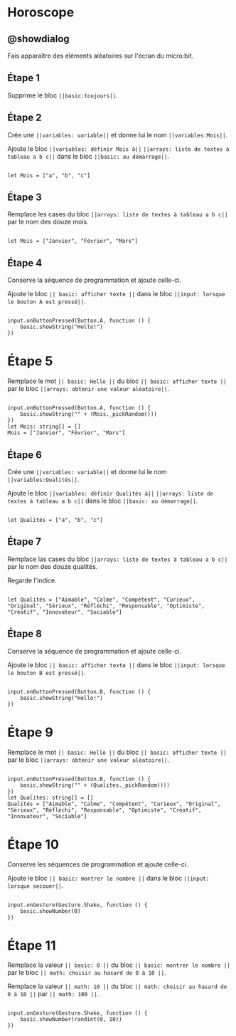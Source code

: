 # Horoscope

## @showdialog

Fais apparaître des éléments aléatoires sur l'écran du micro:bit.

## Étape 1

Supprime le bloc ``||basic:toujours||``.

## Étape 2

Crée une ``||variables: variable||`` et donne lui le nom ``||variables:Mois||``. 

Ajoute le bloc ``||variables: définir Mois à||`` ``||arrays: liste de textes à tableau a b c||`` dans le bloc ``||basic: au démarrage||``.

```blocks

let Mois = ["a", "b", "c"]

```

## Étape 3

Remplace les cases du bloc ``||arrays: liste de textes à tableau a b c||`` par le nom des douze mois.

```blocks

let Mois = ["Janvier", "Février", "Mars"]

```

## Étape 4

Conserve la séquence de programmation et ajoute celle-ci.

Ajoute le bloc ``|| basic: afficher texte ||`` dans le bloc ``||input: lorsque le bouton A est pressé||``.


```blocks

input.onButtonPressed(Button.A, function () {
    basic.showString("Hello!")
})

```

# Étape 5

Remplace le mot ``|| basic: Hello ||`` du bloc ``|| basic: afficher texte ||`` par le bloc ``||arrays: obtenir une valeur aléatoire||``.


```blocks

input.onButtonPressed(Button.A, function () {
    basic.showString("" + (Mois._pickRandom()))
})
let Mois: string[] = []
Mois = ["Janvier", "Février", "Mars"]

```

## Étape 6

Crée une ``||variables: variable||`` et donne lui le nom ``||variables:Qualités||``. 

Ajoute le bloc ``||variables: définir Qualités à||`` ``||arrays: liste de textes à tableau a b c||`` dans le bloc ``||basic: au démarrage||``.

```blocks

let Qualités = ["a", "b", "c"]

```

## Étape 7

Remplace las cases du bloc ``||arrays: liste de textes à tableau a b c||`` par le nom des douze qualités.

Regarde l'indice.

```blocks

let Qualités = ["Aimable", "Calme", "Compétent", "Curieux", "Original", "Sérieux", "Réfléchi", "Responsable", "Optimiste", "Créatif", "Innovateur", "Sociable"]

```

## Étape 8

Conserve la séquence de programmation et ajoute celle-ci.

Ajoute le bloc ``|| basic: afficher texte ||`` dans le bloc ``||input: lorsque le bouton B est pressé||``.


```blocks

input.onButtonPressed(Button.B, function () {
    basic.showString("Hello!")
})

```

# Étape 9

Remplace le mot ``|| basic: Hello ||`` du bloc ``|| basic: afficher texte ||`` par le bloc ``||arrays: obtenir une valeur aléatoire||``.


```blocks

input.onButtonPressed(Button.B, function () {
    basic.showString("" + (Qualites._pickRandom()))
})
let Qualites: string[] = []
Qualités = ["Aimable", "Calme", "Compétent", "Curieux", "Original", "Sérieux", "Réfléchi", "Responsable", "Optimiste", "Créatif", "Innovateur", "Sociable"]

```

# Étape 10

Conserve les séquences de programmation et ajoute celle-ci.

Ajoute le bloc ``|| basic: montrer le nombre ||`` dans le bloc ``||input: lorsque secouer||``.

```blocks

input.onGesture(Gesture.Shake, function () {
    basic.showNumber(0)
})

```

# Étape 11

Remplace la valeur ``|| basic: 0 ||`` du bloc ``|| basic: montrer le nombre ||`` par le bloc ``|| math: choisir au hasard de 0 à 10 ||``.

Remplace la valeur ``|| math: 10 ||`` du bloc ``|| math: choisir au hasard de 0 à 10 ||`` par ``|| math: 100 ||``.

```blocks

input.onGesture(Gesture.Shake, function () {
    basic.showNumber(randint(0, 10))
})

```

